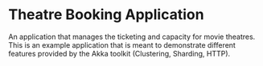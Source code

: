 # Theatre Booking Application
An application that manages the ticketing and capacity for movie theatres. This is an example 
application that is meant to demonstrate different features provided by the Akka toolkit (Clustering, Sharding, HTTP).
